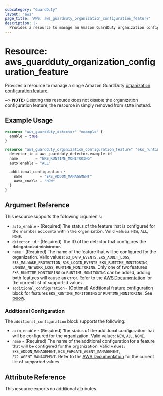 ```yaml
---
subcategory: "GuardDuty"
layout: "aws"
page_title: "AWS: aws_guardduty_organization_configuration_feature"
description: |-
  Provides a resource to manage an Amazon GuardDuty organization configuration feature
---
```


# Resource: aws_guardduty_organization_configuration_feature

Provides a resource to manage a single Amazon GuardDuty [organization configuration feature](https://docs.aws.amazon.com/guardduty/latest/ug/guardduty-features-activation-model.html#guardduty-features).

~> **NOTE:** Deleting this resource does not disable the organization configuration feature, the resource in simply removed from state instead.

## Example Usage

```terraform
resource "aws_guardduty_detector" "example" {
  enable = true
}

resource "aws_guardduty_organization_configuration_feature" "eks_runtime_monitoring" {
  detector_id = aws_guardduty_detector.example.id
  name        = "EKS_RUNTIME_MONITORING"
  auto_enable = "ALL"

  additional_configuration {
    name        = "EKS_ADDON_MANAGEMENT"
    auto_enable = "NEW"
  }
}
```

## Argument Reference

This resource supports the following arguments:

* `auto_enable` - (Required) The status of the feature that is configured for the member accounts within the organization. Valid values: `NEW`, `ALL`, `NONE`.
* `detector_id` - (Required) The ID of the detector that configures the delegated administrator.
* `name` - (Required) The name of the feature that will be configured for the organization. Valid values: `S3_DATA_EVENTS`, `EKS_AUDIT_LOGS`, `EBS_MALWARE_PROTECTION`, `RDS_LOGIN_EVENTS`, `EKS_RUNTIME_MONITORING`, `LAMBDA_NETWORK_LOGS`, `RUNTIME_MONITORING`. Only one of two features `EKS_RUNTIME_MONITORING` or `RUNTIME_MONITORING` can be added, adding both features will cause an error. Refer to the [AWS Documentation](https://docs.aws.amazon.com/guardduty/latest/APIReference/API_DetectorFeatureConfiguration.html) for the current list of supported values.
* `additional_configuration` - (Optional) Additional feature configuration block for features `EKS_RUNTIME_MONITORING` or `RUNTIME_MONITORING`. See [below](#additional-configuration).

### Additional Configuration

The `additional_configuration` block supports the following:

* `auto_enable` - (Required) The status of the additional configuration that will be configured for the organization. Valid values: `NEW`, `ALL`, `NONE`.
* `name` - (Required) The name of the additional configuration for a feature that will be configured for the organization. Valid values: `EKS_ADDON_MANAGEMENT`, `ECS_FARGATE_AGENT_MANAGEMENT`, `EC2_AGENT_MANAGEMENT`. Refer to the [AWS Documentation](https://docs.aws.amazon.com/guardduty/latest/APIReference/API_DetectorAdditionalConfiguration.html) for the current list of supported values.

## Attribute Reference

This resource exports no additional attributes.

